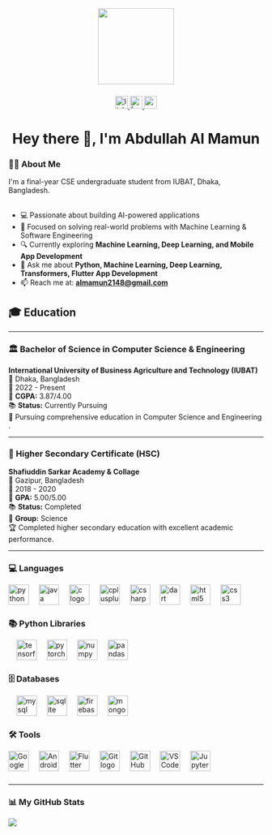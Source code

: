 <div align="center">
  <img height="150" src="https://media.giphy.com/media/M9gbBd9nbDrOTu1Mqx/giphy.gif" />
</div>

###

<div align="center">
  <a href="www.linkedin.com/in/abdullahalmamun09" target="_blank">
    <img src="https://img.shields.io/static/v1?message=LinkedIn&logo=linkedin&label=&color=0077B5&logoColor=white&labelColor=&style=for-the-badge" height="25" alt="linkedin logo" />
  </a>
  <a href="https://www.facebook.com/md.almamun.7524879?mibextid=ZbWKwL" target="_blank">
    <img src="https://img.shields.io/static/v1?message=Facebook&logo=facebook&label=&color=1877F2&logoColor=white&labelColor=&style=for-the-badge" height="25" alt="facebook logo" />
  </a>
  <a href="almamun2148@gmail.com" target="_blank">
    <img src="https://img.shields.io/static/v1?message=Gmail&logo=gmail&label=&color=D14836&logoColor=white&labelColor=&style=for-the-badge" height="25" alt="gmail logo" />
  </a>
</div>


###

<h1 align="center">Hey there 👋, I'm Abdullah Al Mamun</h1>

###

<h3 align="left">👨‍💻 About Me</h3>
  I'm a final-year CSE undergraduate student from IUBAT, Dhaka, Bangladesh.<br><br>
  
  - 💻 Passionate about building AI-powered applications
  - 🚀 Focused on solving real-world problems with Machine Learning & Software Engineering
  - 🔍 Currently exploring **Machine Learning, Deep Learning, and Mobile App Development**
  - 💬 Ask me about **Python, Machine Learning, Deep Learning, Transformers, Flutter App Development**
  - 📫 Reach me at: **almamun2148@gmail.com**

###

## 🎓 Education

---
### 🏛️ Bachelor of Science in Computer Science & Engineering
**International University of Business Agriculture and Technology (IUBAT)**  
📍 Dhaka, Bangladesh  
📅 2022 - Present  
🎯 **CGPA:** 3.87/4.00  
📚 **Status:** Currently Pursuing  
📖 Pursuing comprehensive education in Computer Science and Engineering .

---

### 🏫 Higher Secondary Certificate (HSC)
**Shafiuddin Sarkar Academy & Collage**  
📍 Gazipur, Bangladesh  
📅 2018 - 2020  
🎯 **GPA:** 5.00/5.00  
📚 **Status:** Completed  
🔬 **Group:** Science  
🏆 Completed higher secondary education with excellent academic performance.


---


<h3 align="left">💻 Languages</h3>

<div align="left">
  <!-- Programming Languages -->
  <img src="https://cdn.jsdelivr.net/gh/devicons/devicon/icons/python/python-original.svg" height="40" alt="python logo" />
  <img width="12" />
  <img src="https://cdn.jsdelivr.net/gh/devicons/devicon/icons/java/java-original.svg" height="40" alt="java logo" />
  <img width="12" />
  <img src="https://cdn.jsdelivr.net/gh/devicons/devicon/icons/c/c-original.svg" height="40" alt="c logo" />
  <img width="12" />
  <img src="https://cdn.jsdelivr.net/gh/devicons/devicon/icons/cplusplus/cplusplus-original.svg" height="40" alt="cplusplus logo" />
  <img width="12" />
  <img src="https://cdn.jsdelivr.net/gh/devicons/devicon/icons/csharp/csharp-original.svg" height="40" alt="csharp logo" />
  <img width="12" />
  <img src="https://cdn.jsdelivr.net/gh/devicons/devicon/icons/dart/dart-original.svg" height="40" alt="dart logo" />
  <img width="12" />
  <img src="https://cdn.jsdelivr.net/gh/devicons/devicon/icons/html5/html5-original.svg" height="40" alt="html5 logo" />
  <img width="12" />
  <img src="https://cdn.jsdelivr.net/gh/devicons/devicon/icons/css3/css3-original.svg" height="40" alt="css3 logo" />
</div>

<h3 align="left">📚 Python Libraries</h3>
<div align="left">
  <!-- ML/DL Libraries -->
  <img width="12" />
  <img src="https://cdn.jsdelivr.net/gh/devicons/devicon/icons/tensorflow/tensorflow-original.svg" height="40" alt="tensorflow logo" />
  <img width="12" />
  <img src="https://cdn.jsdelivr.net/gh/devicons/devicon/icons/pytorch/pytorch-original.svg" height="40" alt="pytorch logo" />
  <img width="12" />
  <img src="https://cdn.jsdelivr.net/gh/devicons/devicon/icons/numpy/numpy-original.svg" height="40" alt="numpy logo" />
  <img width="12" />
  <img src="https://cdn.jsdelivr.net/gh/devicons/devicon/icons/pandas/pandas-original.svg" height="40" alt="pandas logo" />
</div>

<h3 align="left">🗄️ Databases</h3>
<div align="left">
<!-- Databases -->
  <img width="12" />
  <img src="https://cdn.jsdelivr.net/gh/devicons/devicon/icons/mysql/mysql-original.svg" height="40" alt="mysql logo" />
  <img width="12" />
  <img src="https://cdn.jsdelivr.net/gh/devicons/devicon/icons/sqlite/sqlite-original.svg" height="40" alt="sqlite logo" />
  <img width="12" />
  <img src="https://cdn.jsdelivr.net/gh/devicons/devicon/icons/firebase/firebase-plain.svg" height="40" alt="firebase logo" />
  <img width="12" />
  <img src="https://cdn.jsdelivr.net/gh/devicons/devicon/icons/mongodb/mongodb-original.svg" height="40" alt="mongodb logo" />
</div>
<h3 align="left">🛠 Tools</h3>
<div align="left">
  <!-- Tools & Platforms -->
  <img src="https://cdn.jsdelivr.net/gh/devicons/devicon/icons/googlecolab/googlecolab-original.svg" height="40" alt="Google Colab logo" />
  <img width="12" />
  <img src="https://cdn.jsdelivr.net/gh/devicons/devicon/icons/androidstudio/androidstudio-original.svg" height="40" alt="Android Studio new logo" />
  <img width="12" />
  <img src="https://cdn.jsdelivr.net/gh/devicons/devicon/icons/flutter/flutter-original.svg" height="40" alt="Flutter logo" />
  <img width="12" />
  <img src="https://cdn.jsdelivr.net/gh/devicons/devicon/icons/git/git-original.svg" height="40" alt="Git logo" />
  <img width="12" />
  <img src="https://cdn.jsdelivr.net/gh/devicons/devicon/icons/github/github-original.svg" height="40" alt="GitHub logo" />
  <img width="12" />
  <img src="https://cdn.jsdelivr.net/gh/devicons/devicon/icons/vscode/vscode-original.svg" height="40" alt="VS Code logo" />
  <img width="12" />
  <img src="https://cdn.jsdelivr.net/gh/devicons/devicon/icons/jupyter/jupyter-original.svg" height="40" alt="Jupyter logo" />
</div>

###
---
<h3 align="left">📊 My GitHub Stats</h3>

![](https://github-readme-stats.vercel.app/api/top-langs/?username=AlMamun09&theme=dark&hide_border=false&include_all_commits=false&count_private=true&layout=compact)
